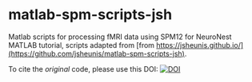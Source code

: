 # matlab-spm-scripts-jsh

Matlab scripts for processing fMRI data using SPM12 for NeuroNest MATLAB tutorial, scripts adapted from [from https://jsheunis.github.io/](https://github.com/jsheunis/matlab-spm-scripts-jsh).

To cite the *original* code, please use this DOI: [![DOI](https://zenodo.org/badge/129106790.svg)](https://zenodo.org/badge/latestdoi/129106790)

